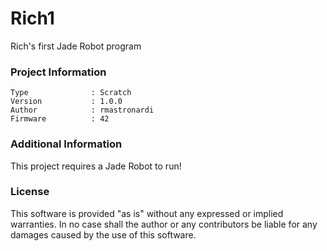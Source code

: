 Rich1
================

Rich's first Jade Robot program

### Project Information
```
Type              : Scratch
Version           : 1.0.0
Author            : rmastronardi
Firmware          : 42
```

### Additional Information
This project requires a Jade Robot to run!

### License
This software is provided "as is" without any expressed or implied warranties.  In no case shall the author or any contributors be liable for any damages caused by the use of this software.

